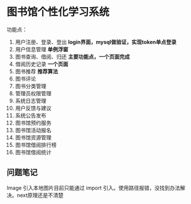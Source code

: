 # 图书馆个性化学习系统


功能点：
1. 用户注册、登录、登出 **login界面，mysql做验证，实现token单点登录**
2. 用户信息管理 **单例浮窗**
3. 图书查询、借阅、归还 **主要功能点，一个页面完成**
4. 借阅历史记录 **一个页面**
5. 图书推荐 **推荐算法**
6. 图书评论
7. 图书分类管理
8. 管理员权限管理
9. 系统日志管理
10. 用户反馈与建议
11. 系统公告发布
12. 图书馆预约服务
13. 图书馆活动报名
14. 图书馆资源管理
15. 图书馆借阅排行榜
16. 图书馆借阅统计


## 问题笔记

Image 引入本地图片目前只能通过 import 引入。使用路径报错，没找到办法解决。next原理还是不清楚